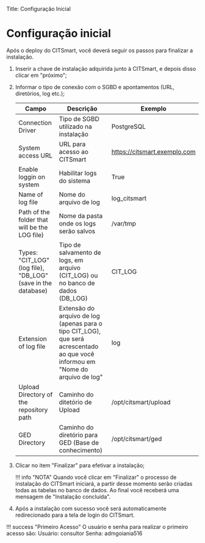 Title: Configuração Inicial

# Configuração inicial

Após o deploy do CITSmart, você deverá seguir os passos para finalizar a instalação.

1. Inserir a chave de instalação adquirida junto à CITSmart, e depois disso clicar em "próximo";

2. Informar o tipo de conexão com o SGBD e apontamentos (URL, diretórios, log etc.);

    |Campo|Descrição|Exemplo|
    |-----|---------|-------|
    |Connection Driver|Tipo de SGBD utilizado na instalação |PostgreSQL |
    |System access URL|URL para acesso ao CITSmart | https://citsmart.exemplo.com|
    |Enable loggin on system|Habilitar logs do sistema |True |
    |Name of log file|Nome do arquivo de log | log_citsmart |
    |Path of the folder that will be the LOG file) |Nome da pasta onde os logs serão salvos |/var/tmp |
    |Types: "CIT_LOG" (log file), "DB_LOG" (save in the database) |Tipo de salvamento de logs, em arquivo (CIT_LOG) ou no banco de dados (DB_LOG) | CIT_LOG|
    |Extension of log file|Extensão do arquivo de log (apenas para o tipo CIT_LOG), que será acrescentado ao que você informou em "Nome do arquivo de log" | log |
    |Upload Directory of the repository path|Caminho do ditetório de Upload | /opt/citsmart/upload |
    |GED Directory |Caminho do diretório para GED (Base de conhecimento)| /opt/citsmart/ged|

3. Clicar no item "Finalizar" para efetivar a instalação;

    !!! info "NOTA"
        Quando você clicar em "Finalizar" o processo de instalação do CITSmart iniciará, a partir desse momento serão criadas todas as tabelas no banco de dados. Ao final você receberá uma mensagem de "Instalação concluída".

4. Após a instalação com sucesso você será automaticamente redirecionado para a tela de login do CITSmart.

!!! success "Primeiro Acesso"
    O usuário e senha para realizar o primeiro acesso são:
    Usuário: consultor
    Senha: admgoiania516
